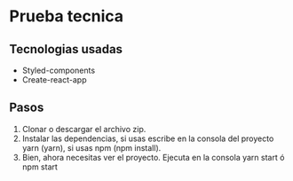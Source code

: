 # Prueba tecnica 

## Tecnologias usadas

* Styled-components
* Create-react-app

## Pasos

1. Clonar o descargar el archivo zip.
2. Instalar las dependencias, si usas escribe en la consola del proyecto yarn (yarn), si usas npm (npm install).
3. Bien, ahora necesitas ver el proyecto. Ejecuta en la consola  yarn start ó npm start
